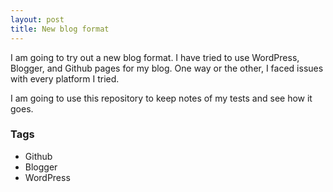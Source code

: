 ```yaml
---
layout: post
title: New blog format
--- 
```


I am going to try out a new blog format. I have tried to use WordPress, Blogger, and Github pages for my blog. One way or the other, I faced issues with every platform I tried.

I am going to use this repository to keep notes of my tests and see how it goes.

### Tags

- Github
- Blogger
- WordPress
